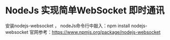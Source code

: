 # NodeJs 实现简单WebSocket 即时通讯

安装nodejs-websocket ， nodeJs命令行中敲入：npm install nodejs-websocket
官网参考：https://www.npmjs.org/package/nodejs-websocket

